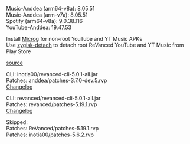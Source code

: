 Music-Anddea (arm64-v8a): 8.05.51  
Music-Anddea (arm-v7a): 8.05.51  
Spotify (arm64-v8a): 9.0.38.116  
YouTube-Anddea: 19.47.53  

Install [Microg](https://github.com/ReVanced/GmsCore/releases) for non-root YouTube and YT Music APKs  
Use [zygisk-detach](https://github.com/j-hc/zygisk-detach) to detach root ReVanced YouTube and YT Music from Play Store  

[source](https://github.com/TheBizarreAbhishek/ReVanced-Extended)
  
CLI: inotia00/revanced-cli-5.0.1-all.jar  
Patches: anddea/patches-3.7.0-dev.5.rvp  
[Changelog](https://github.com/anddea/revanced-patches/releases/tag/v3.7.0-dev.5)

CLI: revanced/revanced-cli-5.0.1-all.jar  
Patches: revanced/patches-5.19.1.rvp  
[Changelog](https://github.com/revanced/revanced-patches/releases/tag/v5.19.1)  

Skipped:  
Patches: ReVanced/patches-5.19.1.rvp  
Patches: inotia00/patches-5.6.2.rvp        

